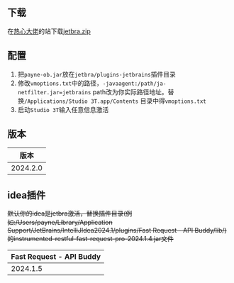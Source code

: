 ## 下载

在[热心大佬](https://jetbra.in/s)的站下载[jetbra.zip](https://hardbin.com/ipfs/bafybeia4nrbuvpfd6k7lkorzgjw3t6totaoko7gmvq5pyuhl2eloxnfiri/files/jetbra-ded4f9dc4fcb60294b21669dafa90330f2713ce4.zip)

## 配置

1. 把`payne-ob.jar`放在`jetbra/plugins-jetbrains`插件目录
2. 修改`vmoptions.txt`中的路径，`-javaagent:/path/ja-netfilter.jar=jetbrains` path改为你实际路径地址。替换`/Applications/Studio 3T.app/Contents` 目录中得`vmoptions.txt`
3. 启动`Studio 3T`输入任意信息激活

## 版本

| 版本              |
| ----------------- |
| 2024.2.0 |

## idea插件
  ~~默认你的idea是jetbra激活，替换插件目录(例如:/Users/payne/Library/Application Support/JetBrains/IntelliJIdea2024.1/plugins/Fast Request - API Buddy/lib/)的instrumented-restful-fast-request-pro-2024.1.4.jar文件~~

| Fast Request - API Buddy             |
| ----------------- |
| 2024.1.5 |



